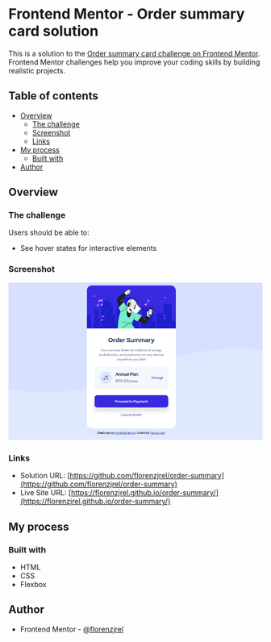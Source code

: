 # Frontend Mentor - Order summary card solution

This is a solution to the [Order summary card challenge on Frontend Mentor](https://www.frontendmentor.io/challenges/order-summary-component-QlPmajDUj). Frontend Mentor challenges help you improve your coding skills by building realistic projects. 

## Table of contents

- [Overview](#overview)
  - [The challenge](#the-challenge)
  - [Screenshot](#screenshot)
  - [Links](#links)
- [My process](#my-process)
  - [Built with](#built-with)
- [Author](#author)

## Overview

### The challenge

Users should be able to:

- See hover states for interactive elements

### Screenshot

![order-summary.png](order-summary.png)

### Links

- Solution URL: [https://github.com/florenzjrel/order-summary](https://github.com/florenzjrel/order-summary)
- Live Site URL: [https://florenzjrel.github.io/order-summary/](https://florenzjrel.github.io/order-summary/)

## My process

### Built with

- HTML
- CSS
- Flexbox

## Author

- Frontend Mentor - [@florenzjrel](https://www.frontendmentor.io/profile/florenzjrel)
